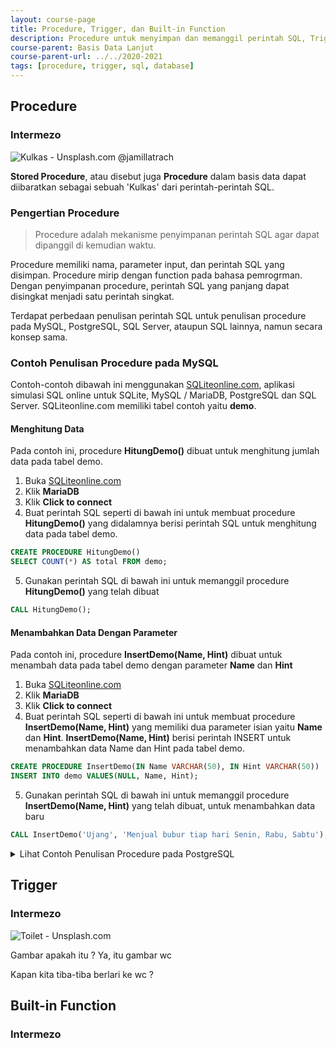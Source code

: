 ```yaml
---
layout: course-page
title: Procedure, Trigger, dan Built-in Function
description: Procedure untuk menyimpan dan memanggil perintah SQL, Trigger memanggil perintah SQL berdasarkan event tertentu, Built-in Function menyediakan beragam fungsi untuk membantu query SQL
course-parent: Basis Data Lanjut
course-parent-url: ../../2020-2021
tags: [procedure, trigger, sql, database]
---
```


## Procedure

### Intermezo
![Kulkas - Unsplash.com @jamillatrach](https://images.unsplash.com/photo-1571175443880-49e1d25b2bc5?ixlib=rb-1.2.1&auto=format&fit=crop&w=300&q=80)

**Stored Procedure**, atau disebut juga **Procedure** dalam basis data dapat diibaratkan sebagai sebuah 'Kulkas' dari perintah-perintah SQL. 

### Pengertian Procedure

> Procedure adalah mekanisme penyimpanan perintah SQL agar dapat dipanggil di kemudian waktu.

Procedure memiliki nama, parameter input, dan perintah SQL yang disimpan. Procedure mirip dengan function pada bahasa pemrogrman. Dengan penyimpanan procedure, perintah SQL yang panjang dapat disingkat menjadi satu perintah singkat.

Terdapat perbedaan penulisan perintah SQL untuk penulisan procedure pada MySQL, PostgreSQL, SQL Server, ataupun SQL lainnya, namun secara konsep sama.

### Contoh Penulisan Procedure pada MySQL
Contoh-contoh dibawah ini menggunakan [SQLiteonline.com](https://sqliteonline.com/), aplikasi simulasi SQL online untuk SQLite, MySQL / MariaDB, PostgreSQL dan SQL Server. SQLiteonline.com memiliki tabel contoh yaitu **demo**.

#### Menghitung Data
Pada contoh ini, procedure **HitungDemo()** dibuat untuk menghitung jumlah data pada tabel demo. 
1. Buka [SQLiteonline.com](https://sqliteonline.com/)
2. Klik **MariaDB**
3. Klik **Click to connect**
4. Buat perintah SQL seperti di bawah ini untuk membuat procedure **HitungDemo()** yang didalamnya berisi perintah SQL untuk menghitung data pada tabel demo.
  ```sql
  CREATE PROCEDURE HitungDemo()
  SELECT COUNT(*) AS total FROM demo;
  ```
5. Gunakan perintah SQL di bawah ini untuk memanggil procedure **HitungDemo()** yang telah dibuat
  ```sql
  CALL HitungDemo();
  ```

#### Menambahkan Data Dengan Parameter
Pada contoh ini, procedure **InsertDemo(Name, Hint)** dibuat untuk menambah data pada tabel demo dengan parameter **Name** dan **Hint**
1. Buka [SQLiteonline.com](https://sqliteonline.com/)
2. Klik **MariaDB**
3. Klik **Click to connect**
4. Buat perintah SQL seperti di bawah ini untuk membuat procedure **InsertDemo(Name, Hint)** yang memiliki dua parameter isian yaitu **Name** dan **Hint**. **InsertDemo(Name, Hint)** berisi perintah INSERT untuk menambahkan data Name dan Hint pada tabel demo.
  ```sql
  CREATE PROCEDURE InsertDemo(IN Name VARCHAR(50), IN Hint VARCHAR(50))
  INSERT INTO demo VALUES(NULL, Name, Hint);
  ```
5. Gunakan perintah SQL di bawah ini untuk memanggil procedure **InsertDemo(Name, Hint)** yang telah dibuat, untuk menambahkan data baru
  ```sql
  CALL InsertDemo('Ujang', 'Menjual bubur tiap hari Senin, Rabu, Sabtu');
  ```

<details> 
  <summary>Lihat Contoh Penulisan Procedure pada PostgreSQL</summary>
  
### Contoh Penulisan Procedure pada PostgreSQL
Contoh-contoh dibawah ini menggunakan [SQLiteonline.com](https://sqliteonline.com/), aplikasi simulasi SQL online untuk SQLite, MySQL / MariaDB, PostgreSQL dan SQL Server. SQLiteonline.com memiliki tabel contoh yaitu **demo**.

#### Menghitung Data
Pada contoh ini, procedure **HitungDemo()** dibuat untuk menghitung jumlah data pada tabel demo. 
1. Buka [SQLiteonline.com](https://sqliteonline.com/)
2. Klik **PostgreSQL**
3. Klik **Click to connect**
4. Buat perintah SQL seperti di bawah ini untuk membuat procedure **HitungDemo()** yang didalamnya berisi perintah SQL untuk menghitung data pada tabel demo.
  ```sql
CREATE OR REPLACE FUNCTION HitungDemo()
RETURNS TABLE(total INT) AS $$
  SELECT COUNT(*)::INT AS total FROM demo;
$$ LANGUAGE sql;
  ```
5. Gunakan perintah SQL di bawah ini untuk menampilkan data dari **HitungDemo()** yang telah dibuat
  ```sql
  SELECT * FROM HitungDemo();
  ```
  
#### Menambahkan Data Dengan Parameter
Pada contoh ini, procedure **Insert(Name, Hint)** dibuat untuk menambah data pada tabel demo dengan parameter **Name** dan **Hint**
1. Buka [SQLiteonline.com](https://sqliteonline.com/)
2. Klik **PostgreSQL**
3. Klik **Click to connect**
4. Buat perintah SQL seperti di bawah ini untuk membuat procedure **InsertDemo(ID, Name, Hint)** yang memiliki tiga parameter isian yaitu **ID**, **Name** dan **Hint**. **InsertDemo(ID, Name, Hint)** berisi perintah INSERT untuk menambahkan data Name dan Hint pada tabel demo.
  ```sql
  CREATE OR REPLACE FUNCTION InsertDemo(_id INTEGER, _name VARCHAR(50), _hint VARCHAR(50))
  RETURNS VOID AS $$
    INSERT INTO demo VALUES(_id, _name, _hint);
  $$ LANGUAGE sql;
  ```
5. Gunakan perintah SQL di bawah ini untuk memanggil procedure **InsertDemo(Name, Hint)** yang telah dibuat, untuk menambahkan data baru
  ```sql
  SELECT * FROM InsertDemo(7, 'Ujang', 'Menjual bubur tiap hari Senin, Rabu, Sabtu');
  ```

</details>

## Trigger

### Intermezo
![Toilet - Unsplash.com](https://images.unsplash.com/photo-1587527901949-ab0341697c1e?ixlib=rb-1.2.1&ixid=eyJhcHBfaWQiOjEyMDd9&auto=format&fit=crop&w=300&q=80)

Gambar apakah itu ?
Ya, itu gambar wc

Kapan kita tiba-tiba berlari ke wc ?

## Built-in Function

### Intermezo


